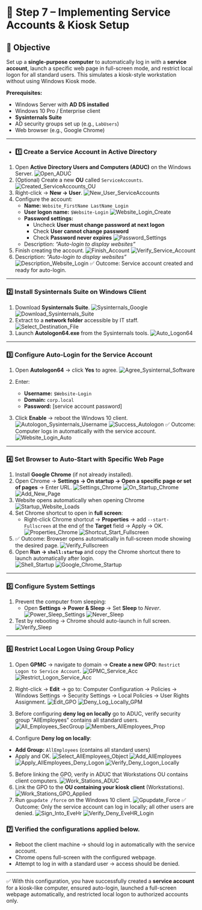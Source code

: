 # 🔧 Step 7 – Implementing Service Accounts & Kiosk Setup

## 📌 Objective
Set up a **single-purpose computer** to automatically log in with a **service account**, launch a specific web page in full-screen mode, and restrict local logon for all standard users. This simulates a kiosk-style workstation without using Windows Kiosk mode.

**Prerequisites:**  
- Windows Server with **AD DS installed**  
- Windows 10 Pro / Enterprise client  
- **Sysinternals Suite**  
- AD security groups set up (e.g., `LabUsers`)  
- Web browser (e.g., Google Chrome)

---

- ### 1️⃣ Create a Service Account in Active Directory
1. Open **Active Directory Users and Computers (ADUC)** on the Windows Server.
   ![Open_ADUC](images/43_Open_ADUC.png)  
2. (Optional) Create a new **OU** called `ServiceAccounts`.
   ![Created_ServiceAccounts_OU](images/1_Created_ServiceAccounts_OU.png)  
3. Right-click → **New → User**.
   ![New_User_ServiceAccounts](images/2_New_User_ServiceAccounts.png)
4. Configure the account:  
   - **Name:** `Website_FirstName LastName Login`  
   - **User logon name:** `$Website-Login`
     ![Website_Login_Create](images/3_Website_Login_Create.png)
   - **Password settings:**  
     - Uncheck **User must change password at next logon**  
     - Check **User cannot change password**  
     - Check **Password never expires**
   ![Password_Settings](images/4_Password_Settings.png)
   - Description: *“Auto-login to display websites”*  
5. Finish creating the account.
![Finish_Account](images/5_Finish_Account.png)
![Verify_Service_Account](images/6_Verify_Service_Account.png)
6. Description: *“Auto-login to display websites”*  
![Description_Website_Login](images/7_Description_Website_Login.png)
✅ Outcome: Service account created and ready for auto-login.

---

### 2️⃣ Install Sysinternals Suite on Windows Client
1. Download **Sysinternals Suite**.
![Sysinternals_Google](images/8_Sysinternals_Google.png)
![Download_Sysinternals_Suite](images/9_Download_Sysinternals_Suite.png)
2. Extract to a **network folder** accessible by IT staff.
![Select_Destination_File](images/10_Select_Destination_File.png)
3. Launch **Autologon64.exe** from the Sysinternals tools.
![Auto_Logon64](images/11_Auto_Logon64.png)
---

### 3️⃣ Configure Auto-Login for the Service Account
1. Open **Autologon64** → click **Yes** to agree.
   ![Agree_Sysinternal_Software](images/12_Agree_Sysinternal_Software.png)
  
2. Enter:
   - **Username:** `$Website-Login`  
   - **Domain:** `corp.local`  
   - **Password:** [service account password]  
3. Click **Enable** → reboot the Windows 10 client.  
![Autologon_Sysinternals_Username](images/13_Autologon_Sysinternals_Username.png)
![Success_Autologon](images/14_Success_Autologon.png)
✅ Outcome: Computer logs in automatically with the service account.
![Website_Login_Auto](images/15_Website_Login_Auto.png)
---

### 4️⃣ Set Browser to Auto-Start with Specific Web Page
1. Install **Google Chrome** (if not already installed).  
2. Open Chrome → **Settings → On startup → Open a specific page or set of pages** → Enter URL.
   ![Settings_Chrome](images/16_Settings_Chrome.png)
   ![On_Startup_Chrome](images/17_On_Startup_Chrome.png)
   ![Add_New_Page](images/18_Add_New_Page.png)
3. Website opens automatically when opening Chrome
   ![Startup_Website_Loads](images/19_Startup_Website_Loads.png)
4. Set Chrome shortcut to open in **full screen**:
   - Right-click Chrome shortcut → **Properties** → add `--start-Fullscreen` at the end of the **Target** field → Apply → OK.
   ![Properties_Chrome](images/20_Properties_Chrome.png)
![Shortcut_Start_Fullscreen](images/21_Shortcut_Start_Fullscreen.png)
5. ✅ Outcome: Browser opens automatically in full-screen mode showing the desired page.
![Verify_Fullscreen](images/22_Verify_Fullscreen.png)
6. Open **Run → `shell:startup`** and copy the Chrome shortcut there to launch automatically after login.  
![Shell_Startup](images/23_Shell_Startup.png)
![Google_Chrome_Startup](images/24_Google_Chrome_Startup.png)

---

### 5️⃣ Configure System Settings
1. Prevent the computer from sleeping:
   - Open **Settings → Power & Sleep** → Set **Sleep** to *Never*.
![Power_Sleep_Settings](images/25_Power_Sleep_Settings.png)
![Never_Sleep](images/26_Never_Sleep.png) 
2. Test by rebooting → Chrome should auto-launch in full screen.
![Verify_Sleep](images/27_Verify_Sleep.png)
---

### 6️⃣ Restrict Local Logon Using Group Policy
1. Open **GPMC** → navigate to domain → **Create a new GPO**: `Restrict Logon to Service Account`.
![GPMC_Service_Acc](images/28_GPMC_Service_Acc.png)
![Restrict_Logon_Service_Acc](images/29_Restrict_Logon_Service_Acc.png)
2. Right-click → **Edit** → go to:  Computer Configuration → Policies → Windows Settings → Security Settings → Local Policies → User Rights Assignment.
![Edit_GPO](images/30_Edit_GPO.png)
![Deny_Log_Locally_GPM](images/31_Deny_Log_Locally_GPM.png)

3. Before configuring **deny log on locally** go to ADUC, verify security group "AllEmployees" contains all standard users.
![All_Employees_SecGroup](images/32_All_Employees_SecGroup.png)
![Members_AllEmployees_Prop](images/33_Members_AllEmployees_Prop.png)
4. Configure **Deny log on locally**:
- **Add Group:** `AllEmployees` (contains all standard users)  
- Apply and OK.
![Select_AllEmployees_Object](images/34_Select_AllEmployees_Object.png)
![Add_AllEmployees](images/35_Add_AllEmployees.png)
![Apply_AllEmployees_Deny_Logon](images/36_Apply_AllEmployees_Deny_Logon.png)
![Verify_Deny_Logon_Locally](images/37_Verify_Deny_Logon_Locally.png)

5. Before linking the GPO, verify in ADUC that Workstations OU contains client computers.
   ![Work_Stations_ADUC](images/41_Work_Stations_ADUC.png) 
6. Link the GPO to the **OU containing your kiosk client** (Workstations).
![Work_Stations_GPO_Applied](images/38_Work_Stations_GPO_Applied.png)
7. Run `gpupdate /force` on the Windows 10 client.
![Gpupdate_Force](images/39_Gpupdate_Force.png)
✅ Outcome: Only the service account can log in locally; all other users are denied.
![Sign_Into_EveHr](images/40_Sign_Into_EveHr.png)
![Verify_Deny_EveHR_Login](images/42_Verify_Deny_EveHR_Login.png)

### 7️⃣ Verified the configurations applied below.
- Reboot the client machine → should log in automatically with the service account.  
- Chrome opens full-screen with the configured webpage.  
- Attempt to log in with a standard user → access should be denied.

---

✅ With this configuration, you have successfully created a **service account** for a kiosk-like computer, ensured auto-login, launched a full-screen webpage automatically, and restricted local logon to authorized accounts only.
